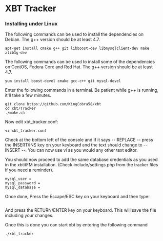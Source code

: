# XBT Tracker

### Installing under Linux

The following commands can be used to install the dependencies on Debian. The g++ version should be at least 4.7.

```
apt-get install cmake g++ git libboost-dev libmysqlclient-dev make zlib1g-dev
```

The following commands can be used to install some of the dependencies on CentOS, Fedora Core and Red Hat. The g++ version should be at least 4.7.

```
yum install boost-devel cmake gcc-c++ git mysql-devel 
```

Enter the following commands in a terminal. Be patient while g++ is running, it'll take a few minutes.

```
git clone https://github.com/KingCobra58/xbt
cd xbt/Tracker
./make.sh
```
Now edit xbt_tracker.conf:
```
vi xbt_tracker.conf
```
Check at the bottom left of the console and if it says -- REPLACE -- press the INSERT/INS key on your keyboard and the text should change to -- INSERT --. You can now use vi as you would any other text editor.

You should now proceed to add the same database credentials as you used in the xbtitFM installation. (Check include/settings.php from the tracker files if you need a reminder).
```
mysql_user = 
mysql_password = 
mysql_database = 
```
Once done, Press the Escape/ESC key on your keyboard and then type:
```:x
```
And press the RETURN/ENTER key on your keyboard. This will save the file including your changes.

Once this is done you can start xbt by entering the following command
```
./xbt_tracker
```
